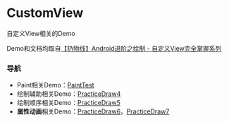 # CustomView
自定义View相关的Demo

Demo和文档均取自[【扔物线】Android进阶之绘制 - 自定义View完全掌握系列](https://ke.qq.com/course/313640?taid=2323607372220712#term_id=100372189)

### 导航
* Paint相关Demo：[PaintTest](/PaintTest)
* 绘制辅助相关Demo：[PracticeDraw4](/PracticeDraw4)
* 绘制顺序相关Demo：[PracticeDraw5](/PracticeDraw5)
* **属性动画**相关Demo：[PracticeDraw6](/PracticeDraw6)，[PracticeDraw7](/PracticeDraw7)
